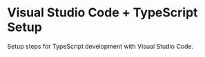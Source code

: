 # Visual Studio Code + TypeScript Setup
Setup steps for TypeScript development with Visual Studio Code.

